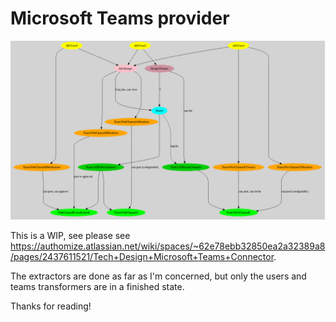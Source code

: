 # Microsoft Teams provider
![](teams_graph.png)

This is a WIP, see please see https://authomize.atlassian.net/wiki/spaces/~62e78ebb32850ea2a32389a8/pages/2437611521/Tech+Design+Microsoft+Teams+Connector.

The extractors are done as far as I'm concerned, but only the users and teams
transformers are in a finished state.

Thanks for reading!